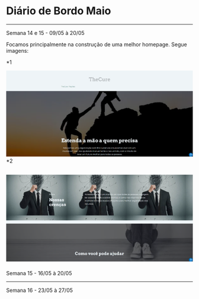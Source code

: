 # Diário de Bordo Maio 
---
Semana 14 e 15 - 09/05 à 20/05 

Focamos principalmente na construção de uma melhor homepage. 
Segue imagens:

*1

![Primeira imagem](../Imagens/Imagem2.png)
*2

![Segunda imagem](../Imagens/Imagem3.png)
----

Semana 15 - 16/05 à 20/05 



--- 
Semana 16 - 23/05 à 27/05 


